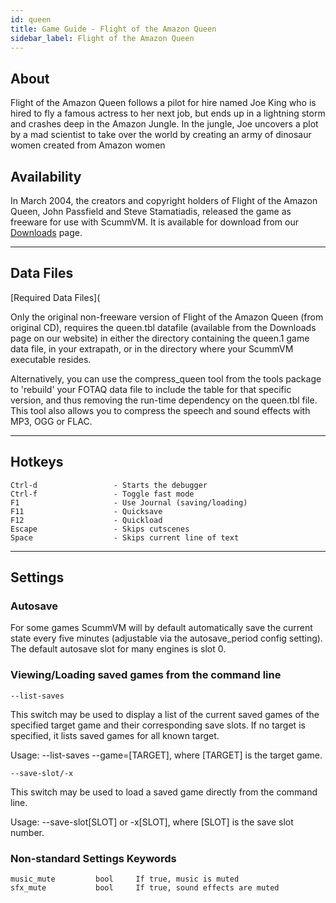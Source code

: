 ```yaml
---
id: queen
title: Game Guide - Flight of the Amazon Queen
sidebar_label: Flight of the Amazon Queen
---
```

## About

Flight of the Amazon Queen follows a pilot for hire named Joe King who is hired to fly a famous actress to her next job, but ends up in a lightning storm and crashes deep in the Amazon Jungle. In the jungle, Joe uncovers a plot by a mad scientist to take over the world by creating an army of dinosaur women created from Amazon women
 
## Availability

In March 2004, the creators and copyright holders of Flight of the Amazon Queen, John Passfield and Steve Stamatiadis, released the game as freeware for use with ScummVM. It is available for download from our [Downloads](https://www.scummvm.org/games/) page.

---
## Data Files

[Required Data Files](

Only the original non-freeware version of Flight of the Amazon Queen (from original CD), requires the queen.tbl datafile (available from the Downloads page on our website) in either the directory containing the queen.1 game data file, in your extrapath, or in the directory where your ScummVM executable resides.

Alternatively, you can use the compress_queen tool from the tools package to 'rebuild' your FOTAQ data file to include the table for that specific version, and thus removing the run-time dependency on the queen.tbl file. This tool also allows you to compress the speech and sound effects with MP3, OGG or FLAC.

---
## Hotkeys
```
Ctrl-d                 - Starts the debugger
Ctrl-f                 - Toggle fast mode
F1                     - Use Journal (saving/loading)
F11                    - Quicksave
F12                    - Quickload
Escape                 - Skips cutscenes
Space                  - Skips current line of text
```

---
## Settings

### Autosave

For some games ScummVM will by default automatically save the current state every five minutes (adjustable via the autosave_period config setting). The default autosave slot for many engines is slot 0.



### Viewing/Loading saved games from the command line

```--list-saves```

This switch may be used to display a list of the current saved games of the specified target game and their corresponding save slots. If no target is specified, it lists saved games for all known target.

Usage: --list-saves --game=[TARGET], where [TARGET] is the target game.


```--save-slot/-x```

This switch may be used to load a saved game directly from the command line.

Usage: --save-slot[SLOT] or -x[SLOT], where [SLOT] is the save slot number.


### Non-standard Settings Keywords

```
music_mute         bool     If true, music is muted
sfx_mute           bool     If true, sound effects are muted
```

